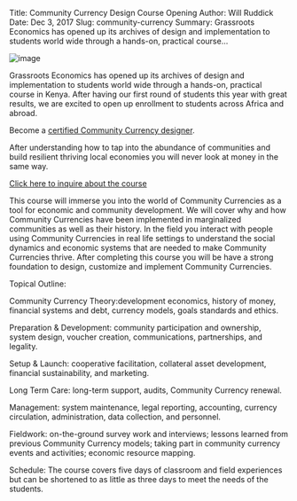 Title: Community Currency Design Course Opening
Author: Will Ruddick
Date: Dec 3, 2017
Slug: community-currency
Summary: Grassroots Economics has opened up its archives of design and implementation to students world wide through a hands-on, practical course...

![image](/images/blog/community-currency1.webp)

Grassroots Economics has opened up its archives of design and
implementation to students world wide through a hands-on, practical
course in Kenya. After having our first round of students this year with
great results, we are excited to open up enrollment to students across
Africa and abroad.

Become a [certified Community Currency
designer](https://www.grassrootseconomics.org/get-involved).

After understanding how to tap into the abundance of communities and
build resilient thriving local economies you will never look at money in
the same way.

[Click here to inquire about the
course](https://www.grassrootseconomics.org/get-involved)

This course will immerse you into the world of Community Currencies as a
tool for economic and community development. We will cover why and how
Community Currencies have been implemented in marginalized communities
as well as their history. In the field you interact with people using
Community Currencies in real life settings to understand the social
dynamics and economic systems that are needed to make Community
Currencies thrive. After completing this course you will be have a
strong foundation to design, customize and implement Community
Currencies.

Topical Outline:

Community Currency Theory:development economics, history of money,
financial systems and debt, currency models, goals standards and ethics.

Preparation & Development: community participation and ownership, system
design, voucher creation, communications, partnerships, and legality.

Setup & Launch: cooperative facilitation, collateral asset development,
financial sustainability, and marketing.

Long Term Care: long-term support, audits, Community Currency renewal.

Management: system maintenance, legal reporting, accounting, currency
circulation, administration, data collection, and personnel.

Fieldwork: on-the-ground survey work and interviews; lessons learned
from previous Community Currency models; taking part in community
currency events and activities; economic resource mapping.

Schedule: The course covers five days of classroom and field experiences
but can be shortened to as little as three days to meet the needs of the
students.

